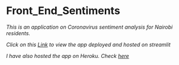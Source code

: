 # Front_End_Sentiments
*This is an application on Coronavirus sentiment analysis for Nairobi residents.*

*Click on this [Link](https://share.streamlit.io/grivine-19/front_end_sentiments/main.py) to view the app deployed and hosted on streamlit*

*I have also hosted the app on Heroku. Check [here](https://covid19sentimentanalysisnrb.herokuapp.com/)*
